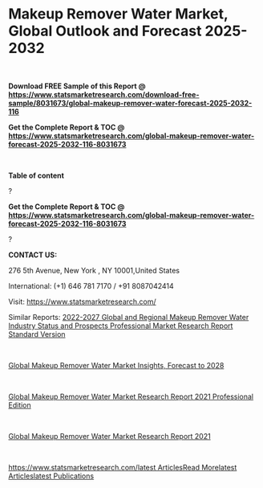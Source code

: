 <h1>Makeup Remover Water Market, Global Outlook and Forecast 2025-2032</h1><br/><p><strong>Download FREE Sample of this Report @ <a href="https://www.statsmarketresearch.com/download-free-sample/8031673/global-makeup-remover-water-forecast-2025-2032-116">https://www.statsmarketresearch.com/download-free-sample/8031673/global-makeup-remover-water-forecast-2025-2032-116</a></strong></p>
 
 
 
 <div><b>Get the Complete Report & TOC @ <a href="https://www.statsmarketresearch.com/global-makeup-remover-water-forecast-2025-2032-116-8031673">https://www.statsmarketresearch.com/global-makeup-remover-water-forecast-2025-2032-116-8031673</a></b></div>
 
 
 
 <p><br />
 
 <b>Table of content</b></p>
 
 
 
 <p>? </p>
 
 
 
 <div><b>Get the Complete Report & TOC @ <a href="https://www.statsmarketresearch.com/global-makeup-remover-water-forecast-2025-2032-116-8031673">https://www.statsmarketresearch.com/global-makeup-remover-water-forecast-2025-2032-116-8031673</a></b></div>
 
 
 
 <p>? </p>
 
 
 
 <p><b>CONTACT US:</b><br />
 
 276 5th Avenue, New York , NY 10001,United States<br />
 
 International: (+1) 646 781 7170 / +91 8087042414<br />
 
 Visit: <a href="https://www.statsmarketresearch.com/">https://www.statsmarketresearch.com/</a><br />
 
 Similar Reports: <a href="https://www.statsmarketresearch.com/global-makeup-remover-water-forecast-2025-2032-116-8031673">2022-2027 Global and Regional Makeup Remover Water Industry Status and Prospects Professional Market Research Report Standard Version</a><br />
 
 <br />
 
 <a href="https://www.statsmarketresearch.com/global-makeup-remover-water-forecast-2025-2032-116-8031673">Global Makeup Remover Water Market Insights, Forecast to 2028</a><br />
 
 <br />
 
 <a href="https://www.statsmarketresearch.com/global-makeup-remover-water-forecast-2025-2032-116-8031673">Global Makeup Remover Water Market Research Report 2021 Professional Edition</a><br />
 
 <br />
 
 <a href="https://www.statsmarketresearch.com/global-makeup-remover-water-forecast-2025-2032-116-8031673">Global Makeup Remover Water Market Research Report 2021</a><br />
 
 <br />
 
 <a href="https://gyeongbokgung.com">https://www.statsmarketresearch.com/</a><a href="https://hallyeomaritime.com">latest Articles</a><a href="https://jingwansa.com">Read More</a><a href="https://nguoiviet.jp/">latest Articles</a><a href="https://www.intelmarketresearch.com/">latest Publications</a></p>